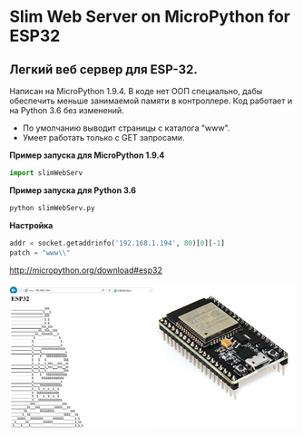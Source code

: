 # Slim Web Server on MicroPython for ESP32

Легкий веб сервер для ESP-32. 
---
Написан на MicroPython 1.9.4. В коде нет ООП специально, дабы обеспечить меньше занимаемой памяти в контроллере. Код работает и на Python 3.6 без изменений.

* По умолчанию выводит страницы с каталога "www".
* Умеет работать только с GET запросами.

**Пример запуска для MicroPython 1.9.4**
 
```python
import slimWebServ
```
**Пример запуска для Python 3.6**
```python
python slimWebServ.py
```
**Настройка**
```python
addr = socket.getaddrinfo('192.168.1.194', 80)[0][-1]
patch = "www\\"
```
http://micropython.org/download#esp32

<img align="left" width="50%" height="50%" src="cover.png">
<img align="left" width="50%" height="50%" src="image.png">
